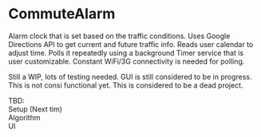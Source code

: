 # CommuteAlarm
Alarm clock that is set based on the traffic conditions. Uses Google Directions API to get current and future traffic info. Reads user calendar to adjust time. Polls it repeatedly using a background Timer service that is user customizable. Constant WiFi/3G connectivity is needed for polling.

Still a WIP, lots of testing needed. GUI is still considered to be in progress. This is not consi functional yet. This is considered to be a dead project.

TBD: <br/>
Setup (Next tim)<br/>
Algorithm <br/>
UI <br/>
